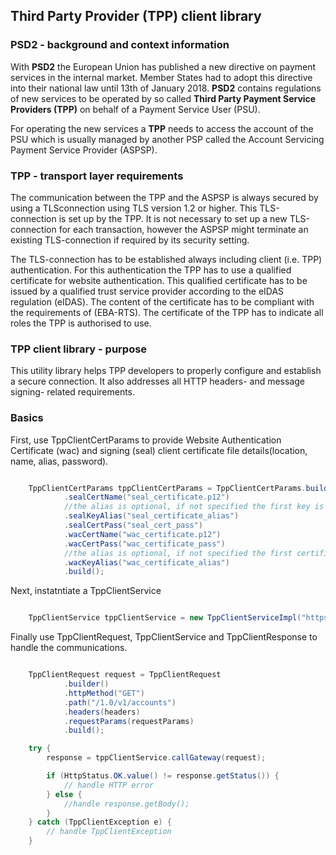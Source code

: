 ## Third Party Provider (TPP) client library

### PSD2 - background and context information

With **PSD2** the European Union has published a new directive on payment services in the
internal market. Member States had to adopt this directive into their national law until 
13th of January 2018. **PSD2** contains regulations of new services to be operated by so 
called **Third Party Payment Service Providers (TPP)** on behalf of a Payment Service User (PSU). 

For operating the new services a **TPP** needs to access the account of the PSU which is 
usually managed by another PSP called the Account Servicing Payment Service Provider (ASPSP).

### TPP - transport layer requirements
The communication between the TPP and the ASPSP is always secured by using a TLSconnection 
using TLS version 1.2 or higher. This TLS-connection is set up by the TPP. It is not necessary 
to set up a new TLS-connection for each transaction, however the ASPSP might terminate an existing 
TLS-connection if required by its security setting.

The TLS-connection has to be established always including client (i.e. TPP) authentication.
For this authentication the TPP has to use a qualified certificate for website authentication.
This qualified certificate has to be issued by a qualified trust service provider according 
to the eIDAS regulation (eIDAS). The content of the certificate has to be compliant with the
requirements of (EBA-RTS). The certificate of the TPP has to indicate all roles 
the TPP is authorised to use.

### TPP client library - purpose 
This utility library helps TPP developers to properly configure and establish a secure connection.
It also addresses all HTTP headers- and message signing- related requirements. 

### Basics

First, use TppClientCertParams to provide Website Authentication Certificate (wac) and signing (seal) 
client certificate file details(location, name, alias, password).

```java

    TppClientCertParams tppClientCertParams = TppClientCertParams.builder().keystorePath("keystore_path")
            .sealCertName("seal_certificate.p12")
            //the alias is optional, if not specified the first key is used 
            .sealKeyAlias("seal_certificate_alias")
            .sealCertPass("seal_cert_pass")
            .wacCertName("wac_certificate.p12")
            .wacCertPass("wac_certificate_pass")
            //the alias is optional, if not specified the first certificate is used
            .wacKeyAlias("wac_certificate_alias")
            .build(); 

```

Next, instatntiate a TppClientService 
```java

    TppClientService tppClientService = new TppClientServiceImpl("https://some.gateway.url", tppClientCertParams);

```
Finally use TppClientRequest, TppClientService and TppClientResponse to handle the communications.

```java

    TppClientRequest request = TppClientRequest
            .builder()
            .httpMethod("GET")
            .path("/1.0/v1/accounts")
            .headers(headers)
            .requestParams(requestParams)
            .build();

    try {
        response = tppClientService.callGateway(request);

        if (HttpStatus.OK.value() != response.getStatus()) {
            // handle HTTP error 
        } else {
            //handle response.getBody();
        }
    } catch (TppClientException e) {
        // handle TppClientException 
    }

``` 
